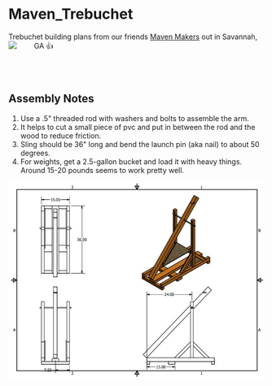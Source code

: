 # Maven_Trebuchet

Trebuchet building plans from our friends [Maven Makers](http://www.mavenmakers.com/) out in Savannah, GA :+1:
  <a href="http://www.mavenmakers.com">
  <img src="https://scontent-atl3-1.cdninstagram.com/t51.2885-19/11208224_844146518992839_1400671759_a.jpg"  width="50" align ="left">
 </a>
  
<br>
<br>

## Assembly Notes

1. Use a .5" threaded rod with washers and bolts to assemble the arm.
2. It helps to cut a small piece of pvc and put in between the rod and the wood to reduce friction.
3. Sling should be 36" long and bend the launch pin (aka nail) to about 50 degrees.
4. For weights, get a 2.5-gallon bucket and load it with heavy things. Around 15-20 pounds seems to work pretty well.


![Maven Trebuchet](/images/Maven_Trebuchet.JPG)


